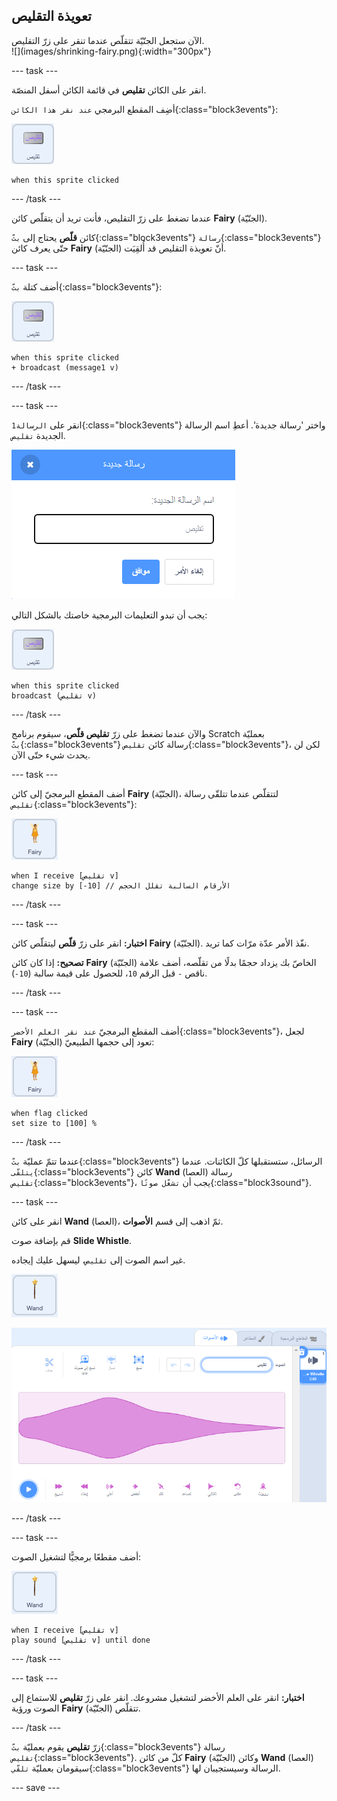 ## تعويذة التقليص

<div style="display: flex; flex-wrap: wrap">
<div style="flex-basis: 200px; flex-grow: 1; margin-right: 15px;">
الآن ستجعل الجنّيّة تتقلّص عندما تنقر على زرّ التقليص.
</div>
<div>
![](images/shrinking-fairy.png){:width="300px"}
</div>
</div>

--- task ---

انقر على الكائن **تقليص** في قائمة الكائن أسفل المنصّة.

أضِف المقطع البرمجي `عند نقر هذا الكائن`{:class="block3events"}:

![](images/shrink-icon.png)

```blocks3
when this sprite clicked
```

--- /task ---

عندما تضغط على زرّ التقليص، فأنت تريد أن يتقلّص كائن **Fairy** (الجنّيّة).

كائن **قلّص** يحتاج إلى `بثّ`{:class="block3events"} `رسالة`{:class="block3events"} حتّى يعرف كائن **Fairy** (الجنّيّة) أنّ تعويذة التقليص قد أُلقِيَت.

--- task ---

أضف كتلة `بثّ`{:class="block3events"}:

![](images/shrink-icon.png)

```blocks3
when this sprite clicked
+ broadcast (message1 v)
```

--- /task ---

--- task ---

انقر على `الرسالة1`{:class="block3events"} واختر 'رسالة جديدة'. أعطِ اسم الرسالة الجديدة `تقليص`.

![رسالة حوار جديدة مع إدخال التقليص.](images/new-message.png)

يجب أن تبدو التعليمات البرمجية خاصتك بالشكل التالي:

![](images/shrink-icon.png)

```blocks3
when this sprite clicked
broadcast (تقليص v)
```

--- /task ---

والآن عندما تضغط على زرّ **تقليص قلّص**، سيقوم برنامج Scratch بعمليّة `بثّ`{:class="block3events"} رسالة كائن `تقليص`{:class="block3events"}، لكن لن يحدث شيء حتّى الآن.

--- task ---

أضف المقطع البرمجيّ إلى كائن **Fairy** (الجنّيّة)، لتتقلّص عندما تتلقّى رسالة `تقليص`{:class="block3events"}:

![](images/fairy-icon.png)

```blocks3
when I receive [تقليص v]
change size by [-10] // الأرقام السالبة تقلل الحجم
```

--- /task ---

--- task ---

**اختبار:** انقر على زرّ **قلّص** ليتقلّص كائن **Fairy** (الجنّيّة). نفّذ الأمر عدّة مرّات كما تريد.

**تصحيح:** إذا كان كائن **Fairy** (الجنّيّة) الخاصّ بك يزداد حجمًا بدلًا من تقلّصه، أضف علامة ناقص `-` قبل الرقم `10`، للحصول على قيمة سالبة (`10-`).

--- /task ---

--- task ---

أضف المقطع البرمجيّ `عند نقر العلم الأخضر`{:class="block3events"}، لجعل **Fairy** (الجنّيّة) تعود إلى حجمها الطبيعيّ:

![](images/fairy-icon.png)

```blocks3
when flag clicked
set size to [100] %
```

--- /task ---

عندما تتمّ عمليّة `بثّ`{:class="block3events"} الرسائل، ستستقبلها كلّ الكائنات. عندما `يتلقّى`{:class="block3events"} كائن **Wand** (العصا) رسالة `تقليص`{:class="block3events"}، يجب أن `تشغّل صوتًا`{:class="block3sound"}.

--- task ---

انقر على كائن **Wand** (العصا)، ثمّ اذهب إلى قسم **الأصوات**.

قم بإضافة صوت **Slide Whistle**.

غير اسم الصوت إلى `تقليص`، ليسهل عليك إيجاده.

![](images/wand-sprite-icon.png)

![قسم الأصوات والصوت الّذي أُعيدت تسميته إلى "تقليص"، من خصائص الأصوات.](images/slide-whistle.png)

--- /task ---

--- task ---

أضف مقطعًا برمجيًّا لتشغيل الصوت:

![](images/wand-sprite-icon.png)

```blocks3
when I receive [تقليص v]
play sound [تقليص v] until done

```

--- /task ---

--- task ---

**اختبار:** انقر على العلم الأخضر لتشغيل مشروعك. انقر على زرّ **تقليص** للاستماع إلى الصوت ورؤية **Fairy** (الجنّيّة) تتقلّص.

--- /task ---

زرّ **تقليص** يقوم بعمليّة `بثّ`{:class="block3events"} رسالة `تقليص`{:class="block3events"}. كلّ من كائن **Fairy** (الجنّيّة) وكائن **Wand** (العصا) سيقومان بعمليّة `تلقّي`{:class="block3events"} الرسالة وسيستجيبان لها.

--- save ---
